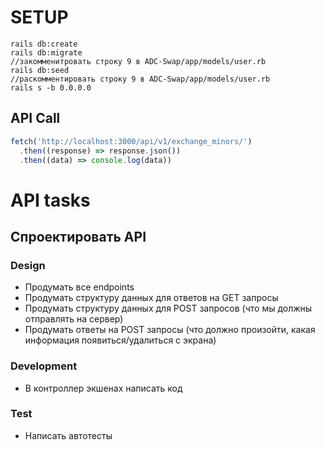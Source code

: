 # SETUP

```
rails db:create
rails db:migrate
//закомменитровать строку 9 в ADC-Swap/app/models/user.rb
rails db:seed
//раскомментировать строку 9 в ADC-Swap/app/models/user.rb
rails s -b 0.0.0.0
```

## API Call

```javascript
fetch('http://localhost:3000/api/v1/exchange_minors/')
  .then((response) => response.json())
  .then((data) => console.log(data))
```

# API tasks

## Спроектировать API

### Design

- Продумать все endpoints
- Продумать структуру данных для ответов на GET запросы
- Продумать структуру данных для POST запросов (что мы должны отправлять на сервер)
- Продумать ответы на POST запросы (что должно произойти, какая информация появиться/удалиться с экрана)

### Development

- В контроллер экшенах написать код

### Test

- Написать автотесты
